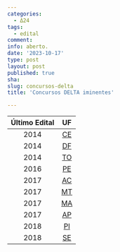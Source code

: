 ```yaml
---
categories:
  - Δ24
tags:
  - edital
comment: 
info: aberto.
date: '2023-10-17'
type: post
layout: post
published: true
sha: 
slug: concursos-delta
title: 'Concursos DELTA iminentes'

---
```


| **Último Edital** | **UF** |
|:---:|:---:|
| 2014 | [CE](https://cj.estrategia.com/portal/concurso-delegado-ce/) |
| 2014 | [DF](https://cj.estrategia.com/portal/concurso-delegado-df/) |
| 2014 | [TO](https://cj.estrategia.com/portal/concurso-delegado-to/) |
| 2016 | [PE](https://cj.estrategia.com/portal/concurso-delegado-pe/) |
| 2017 | [AC](https://cj.estrategia.com/portal/concurso-delegado-ac/) |
| 2017 | [MT](https://cj.estrategia.com/portal/concurso-delegado-mt/) |
| 2017 | [MA](https://cj.estrategia.com/portal/concurso-delegado-ma/) |
| 2017 | [AP](https://cj.estrategia.com/portal/concurso-delegado-ap/) |
| 2018 | [PI](https://cj.estrategia.com/portal/concurso-delegado-pi/) |
| 2018 | [SE](https://cj.estrategia.com/portal/concurso-delegado-se/) |

